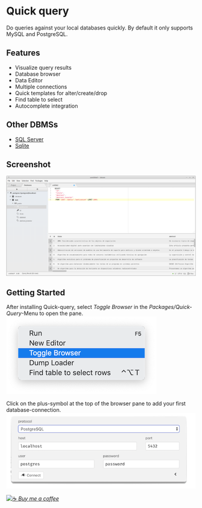 # Quick query

Do queries against your local databases quickly. By default it only supports MySQL and PostgreSQL.

## Features
- Visualize query results
- Database browser
- Data Editor
- Multiple connections
- Quick templates for alter/create/drop
- Find table to select
- Autocomplete integration

## Other DBMSs
 - [SQL Server](https://atom.io/packages/quick-query-mssql)
 - [Sqlite](https://atom.io/packages/quick-query-sqlite)

## Screenshot
![](https://raw.githubusercontent.com/fabianfiorotto/quick-query/master/resources/screenshot.png)

## Getting Started
After installing Quick-query, select *Toggle Browser* in the *Packages/Quick-Query*-Menu to open the pane.
![Screenshot Toggle Browser](resources/screenshot_togglebrowser.png)

Click on the plus-symbol at the top of the browser pane to add your first database-connection.
![Screenshot of connection settings](resources/screenshot_connection.png)


[![☕](https://www.buymeacoffee.com/assets/img/BMC-btn-logo.svg) *Buy me a coffee*](https://www.buymeacoffee.com/fabianfiorotto)

